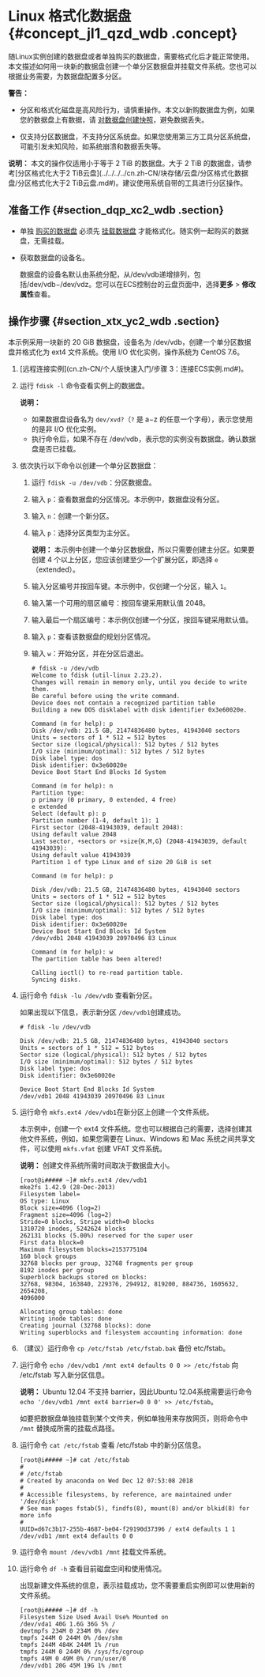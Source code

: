# Linux 格式化数据盘 {#concept_jl1_qzd_wdb .concept}

随Linux实例创建的数据盘或者单独购买的数据盘，需要格式化后才能正常使用。本文描述如何用一块新的数据盘创建一个单分区数据盘并挂载文件系统。您也可以根据业务需要，为数据盘配置多分区。

**警告：** 

-   分区和格式化磁盘是高风险行为，请慎重操作。本文以新购数据盘为例，如果您的数据盘上有数据，请 [对数据盘创建快照](../../../../cn.zh-CN/快照/使用快照/创建快照.md#)，避免数据丢失。

-   仅支持分区数据盘，不支持分区系统盘。如果您使用第三方工具分区系统盘，可能引发未知风险，如系统崩溃和数据丢失等。


**说明：** 本文的操作仅适用小于等于 2 TiB 的数据盘。大于 2 TiB 的数据盘，请参考[分区格式化大于2 TiB云盘](../../../../cn.zh-CN/块存储/云盘/分区格式化数据盘/分区格式化大于2 TiB云盘.md#)。建议使用系统自带的工具进行分区操作。

## 准备工作 {#section_dqp_xc2_wdb .section}

-   单独 [购买的数据盘](../../../../cn.zh-CN/块存储/云盘/创建云盘/创建按量付费云盘.md#) 必须先 [挂载数据盘](../../../../cn.zh-CN/块存储/云盘/挂载云盘.md#) 才能格式化。随实例一起购买的数据盘，无需挂载。
-   获取数据盘的设备名。

    数据盘的设备名默认由系统分配，从/dev/vdb递增排列，包括/dev/vdb−/dev/vdz。您可以在ECS控制台的云盘页面中，选择**更多** \> **修改属性**查看。


## 操作步骤 {#section_xtx_yc2_wdb .section}

本示例采用一块新的 20 GiB 数据盘，设备名为 /dev/vdb，创建一个单分区数据盘并格式化为 ext4 文件系统。使用 I/O 优化实例，操作系统为 CentOS 7.6。

1.  [远程连接实例](cn.zh-CN/个人版快速入门/步骤 3：连接ECS实例.md#)。
2.  运行 `fdisk -l` 命令查看实例上的数据盘。

    **说明：** 

    -   如果数据盘设备名为 `dev/xvd?`（`?` 是 a−z 的任意一个字母），表示您使用的是非 I/O 优化实例。
    -   执行命令后，如果不存在 /dev/vdb，表示您的实例没有数据盘。确认数据盘是否已挂载。
3.  依次执行以下命令以创建一个单分区数据盘：
    1.  运行 `fdisk -u /dev/vdb`：分区数据盘。
    2.  输入 `p`：查看数据盘的分区情况。本示例中，数据盘没有分区。
    3.  输入 `n`：创建一个新分区。
    4.  输入 `p`：选择分区类型为主分区。

        **说明：** 本示例中创建一个单分区数据盘，所以只需要创建主分区。如果要创建 4 个以上分区，您应该创建至少一个扩展分区，即选择 `e`（extended）。

    5.  输入分区编号并按回车键。本示例中，仅创建一个分区，输入 `1`。
    6.  输入第一个可用的扇区编号：按回车键采用默认值 2048。
    7.  输入最后一个扇区编号：本示例仅创建一个分区，按回车键采用默认值。
    8.  输入 `p`：查看该数据盘的规划分区情况。
    9.  输入 `w`：开始分区，并在分区后退出。

        ```
        # fdisk -u /dev/vdb
        Welcome to fdisk (util-linux 2.23.2).
        Changes will remain in memory only, until you decide to write them.
        Be careful before using the write command.
        Device does not contain a recognized partition table
        Building a new DOS disklabel with disk identifier 0x3e60020e.
        
        Command (m for help): p
        Disk /dev/vdb: 21.5 GB, 21474836480 bytes, 41943040 sectors
        Units = sectors of 1 * 512 = 512 bytes
        Sector size (logical/physical): 512 bytes / 512 bytes
        I/O size (minimum/optimal): 512 bytes / 512 bytes
        Disk label type: dos
        Disk identifier: 0x3e60020e
        Device Boot Start End Blocks Id System
        
        Command (m for help): n
        Partition type:
        p primary (0 primary, 0 extended, 4 free)
        e extended
        Select (default p): p
        Partition number (1-4, default 1): 1
        First sector (2048-41943039, default 2048):
        Using default value 2048
        Last sector, +sectors or +size{K,M,G} (2048-41943039, default 41943039):
        Using default value 41943039
        Partition 1 of type Linux and of size 20 GiB is set
        
        Command (m for help): p
        
        Disk /dev/vdb: 21.5 GB, 21474836480 bytes, 41943040 sectors
        Units = sectors of 1 * 512 = 512 bytes
        Sector size (logical/physical): 512 bytes / 512 bytes
        I/O size (minimum/optimal): 512 bytes / 512 bytes
        Disk label type: dos
        Disk identifier: 0x3e60020e
        Device Boot Start End Blocks Id System
        /dev/vdb1 2048 41943039 20970496 83 Linux
        
        Command (m for help): w
        The partition table has been altered!
        
        Calling ioctl() to re-read partition table.
        Syncing disks.
        ```

4.  运行命令 `fdisk -lu /dev/vdb` 查看新分区。

    如果出现以下信息，表示新分区 `/dev/vdb1`创建成功。

    ```
    # fdisk -lu /dev/vdb
    
    Disk /dev/vdb: 21.5 GB, 21474836480 bytes, 41943040 sectors
    Units = sectors of 1 * 512 = 512 bytes
    Sector size (logical/physical): 512 bytes / 512 bytes
    I/O size (minimum/optimal): 512 bytes / 512 bytes
    Disk label type: dos
    Disk identifier: 0x3e60020e
    
    Device Boot Start End Blocks Id System
    /dev/vdb1 2048 41943039 20970496 83 Linux
    ```

5.  运行命令 `mkfs.ext4 /dev/vdb1`在新分区上创建一个文件系统。

    本示例中，创建一个 ext4 文件系统。您也可以根据自己的需要，选择创建其他文件系统，例如，如果您需要在 Linux、Windows 和 Mac 系统之间共享文件，可以使用 `mkfs.vfat` 创建 VFAT 文件系统。

    **说明：** 创建文件系统所需时间取决于数据盘大小。

    ```
    [root@i##### ~]# mkfs.ext4 /dev/vdb1
    mke2fs 1.42.9 (28-Dec-2013)
    Filesystem label=
    OS type: Linux
    Block size=4096 (log=2)
    Fragment size=4096 (log=2)
    Stride=0 blocks, Stripe width=0 blocks
    1310720 inodes, 5242624 blocks
    262131 blocks (5.00%) reserved for the super user
    First data block=0
    Maximum filesystem blocks=2153775104
    160 block groups
    32768 blocks per group, 32768 fragments per group
    8192 inodes per group
    Superblock backups stored on blocks:
    32768, 98304, 163840, 229376, 294912, 819200, 884736, 1605632, 2654208,
    4096000
    
    Allocating group tables: done
    Writing inode tables: done
    Creating journal (32768 blocks): done
    Writing superblocks and filesystem accounting information: done
    ```

6.  （建议）运行命令 `cp /etc/fstab /etc/fstab.bak` 备份 etc/fstab。
7.  运行命令 `echo /dev/vdb1 /mnt ext4 defaults 0 0 >> /etc/fstab` 向 /etc/fstab 写入新分区信息。

    **说明：** Ubuntu 12.04 不支持 barrier，因此Ubuntu 12.04系统需要运行命令`echo '/dev/vdb1 /mnt ext4 barrier=0 0 0' >> /etc/fstab`。

    如要把数据盘单独挂载到某个文件夹，例如单独用来存放网页，则将命令中 `/mnt` 替换成所需的挂载点路径。

8.  运行命令 `cat /etc/fstab` 查看 /etc/fstab 中的新分区信息。

    ```
    [root@i##### ~]# cat /etc/fstab
    #
    # /etc/fstab
    # Created by anaconda on Wed Dec 12 07:53:08 2018
    #
    # Accessible filesystems, by reference, are maintained under '/dev/disk'
    # See man pages fstab(5), findfs(8), mount(8) and/or blkid(8) for more info
    #
    UUID=d67c3b17-255b-4687-be04-f29190d37396 / ext4 defaults 1 1
    /dev/vdb1 /mnt ext4 defaults 0 0
    ```

9.  运行命令 `mount /dev/vdb1 /mnt` 挂载文件系统。
10. 运行命令 `df -h` 查看目前磁盘空间和使用情况。

    出现新建文件系统的信息，表示挂载成功，您不需要重启实例即可以使用新的文件系统。

    ```
    [root@i##### ~]# df -h
    Filesystem Size Used Avail Use% Mounted on
    /dev/vda1 40G 1.6G 36G 5% /
    devtmpfs 234M 0 234M 0% /dev
    tmpfs 244M 0 244M 0% /dev/shm
    tmpfs 244M 484K 244M 1% /run
    tmpfs 244M 0 244M 0% /sys/fs/cgroup
    tmpfs 49M 0 49M 0% /run/user/0
    /dev/vdb1 20G 45M 19G 1% /mnt
    ```



